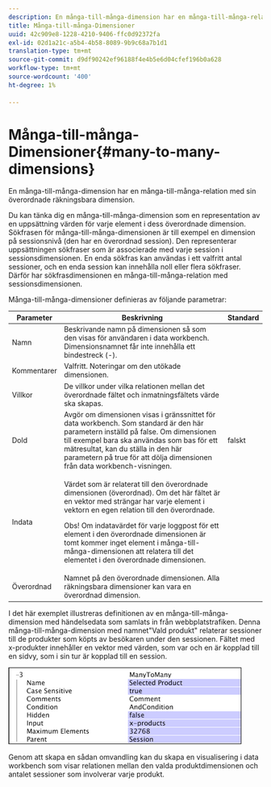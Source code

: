 ```yaml
---
description: En många-till-många-dimension har en många-till-många-relation med sin överordnade räkningsbara dimension.
title: Många-till-många-Dimensioner
uuid: 42c909e8-1228-4210-9406-ffc0d92372fa
exl-id: 02d1a21c-a5b4-4b58-8089-9b9c68a7b1d1
translation-type: tm+mt
source-git-commit: d9df90242ef96188f4e4b5e6d04cfef196b0a628
workflow-type: tm+mt
source-wordcount: '400'
ht-degree: 1%

---
```


# Många-till-många-Dimensioner{#many-to-many-dimensions}

En många-till-många-dimension har en många-till-många-relation med sin överordnade räkningsbara dimension.

Du kan tänka dig en många-till-många-dimension som en representation av en uppsättning värden för varje element i dess överordnade dimension. Sökfrasen för många-till-många-dimensionen är till exempel en dimension på sessionsnivå (den har en överordnad session). Den representerar uppsättningen sökfraser som är associerade med varje session i sessionsdimensionen. En enda sökfras kan användas i ett valfritt antal sessioner, och en enda session kan innehålla noll eller flera sökfraser. Därför har sökfrasdimensionen en många-till-många-relation med sessionsdimensionen.

Många-till-många-dimensioner definieras av följande parametrar:

<table id="table_A6D495008DFF4DD28A3ECD718D775E54"> 
 <thead> 
  <tr> 
   <th colname="col1" class="entry"> Parameter </th> 
   <th colname="col2" class="entry"> Beskrivning </th> 
   <th colname="col3" class="entry"> Standard </th> 
  </tr> 
 </thead>
 <tbody> 
  <tr> 
   <td colname="col1"> Namn </td> 
   <td colname="col2"> Beskrivande namn på dimensionen så som den visas för användaren i data workbench. Dimensionsnamnet får inte innehålla ett bindestreck (-). </td> 
   <td colname="col3"> </td> 
  </tr> 
  <tr> 
   <td colname="col1"> Kommentarer </td> 
   <td colname="col2"> Valfritt. Noteringar om den utökade dimensionen. </td> 
   <td colname="col3"> </td> 
  </tr> 
  <tr> 
   <td colname="col1"> Villkor </td> 
   <td colname="col2"> De villkor under vilka relationen mellan det överordnade fältet och inmatningsfältets värde ska skapas. </td> 
   <td colname="col3"> </td> 
  </tr> 
  <tr> 
   <td colname="col1"> Dold </td> 
   <td colname="col2"> Avgör om dimensionen visas i gränssnittet för data workbench. Som standard är den här parametern inställd på false. Om dimensionen till exempel bara ska användas som bas för ett mätresultat, kan du ställa in den här parametern på true för att dölja dimensionen från data workbench-visningen. </td> 
   <td colname="col3"> falskt </td> 
  </tr> 
  <tr> 
   <td colname="col1"> Indata </td> 
   <td colname="col2"> <p>Värdet som är relaterat till den överordnade dimensionen (överordnad). Om det här fältet är en vektor med strängar har varje element i vektorn en egen relation till den överordnade. </p> <p> <p>Obs!  Om indatavärdet för varje loggpost för ett element i den överordnade dimensionen är tomt kommer inget element i många-till-många-dimensionen att relatera till det elementet i den överordnade dimensionen. </p> </p> </td> 
   <td colname="col3"> </td> 
  </tr> 
  <tr> 
   <td colname="col1"> Överordnad </td> 
   <td colname="col2"> Namnet på den överordnade dimensionen. Alla räkningsbara dimensioner kan vara en överordnad dimension. </td> 
   <td colname="col3"> </td> 
  </tr> 
 </tbody> 
</table>

I det här exemplet illustreras definitionen av en många-till-många-dimension med händelsedata som samlats in från webbplatstrafiken. Denna många-till-många-dimension med namnet&quot;Vald produkt&quot; relaterar sessioner till de produkter som köpts av besökaren under den sessionen. Fältet med x-produkter innehåller en vektor med värden, som var och en är kopplad till en sidvy, som i sin tur är kopplad till en session.

![](assets/cfg_Transformation_Dim_ManytoMany.png)

Genom att skapa en sådan omvandling kan du skapa en visualisering i data workbench som visar relationen mellan den valda produktdimensionen och antalet sessioner som involverar varje produkt.
